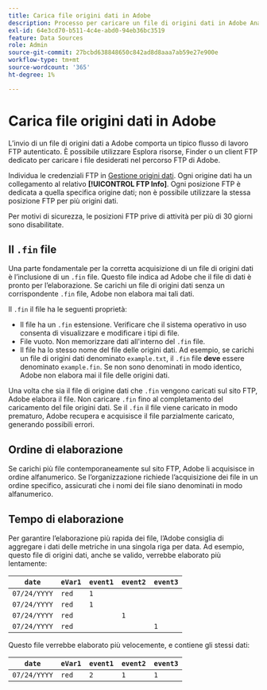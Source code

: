 ```yaml
---
title: Carica file origini dati in Adobe
description: Processo per caricare un file di origini dati in Adobe Analytics per l’acquisizione.
exl-id: 64e3cd70-b511-4c4e-abd0-94eb36bc3519
feature: Data Sources
role: Admin
source-git-commit: 27bcbd638848650c842ad8d8aaa7ab59e27e900e
workflow-type: tm+mt
source-wordcount: '365'
ht-degree: 1%

---
```


# Carica file origini dati in Adobe

L’invio di un file di origini dati a Adobe comporta un tipico flusso di lavoro FTP autenticato. È possibile utilizzare Esplora risorse, Finder o un client FTP dedicato per caricare i file desiderati nel percorso FTP di Adobe.

Individua le credenziali FTP in [Gestione origini dati](manage.md). Ogni origine dati ha un collegamento al relativo **[!UICONTROL FTP Info]**. Ogni posizione FTP è dedicata a quella specifica origine dati; non è possibile utilizzare la stessa posizione FTP per più origini dati.

Per motivi di sicurezza, le posizioni FTP prive di attività per più di 30 giorni sono disabilitate.

## Il `.fin` file

Una parte fondamentale per la corretta acquisizione di un file di origini dati è l’inclusione di un `.fin` file. Questo file indica ad Adobe che il file di dati è pronto per l’elaborazione. Se carichi un file di origini dati senza un corrispondente `.fin` file, Adobe non elabora mai tali dati.

Il `.fin` il file ha le seguenti proprietà:

* Il file ha un `.fin` estensione. Verificare che il sistema operativo in uso consenta di visualizzare e modificare i tipi di file.
* File vuoto. Non memorizzare dati all&#39;interno del `.fin` file.
* Il file ha lo stesso nome del file delle origini dati. Ad esempio, se carichi un file di origini dati denominato `example.txt`, il `.fin` file **deve** essere denominato `example.fin`. Se non sono denominati in modo identico, Adobe non elabora mai il file delle origini dati.

Una volta che sia il file di origine dati che `.fin` vengono caricati sul sito FTP, Adobe elabora il file. Non caricare `.fin` fino al completamento del caricamento del file origini dati. Se il `.fin` il file viene caricato in modo prematuro, Adobe recupera e acquisisce il file parzialmente caricato, generando possibili errori.

## Ordine di elaborazione

Se carichi più file contemporaneamente sul sito FTP, Adobe li acquisisce in ordine alfanumerico. Se l’organizzazione richiede l’acquisizione dei file in un ordine specifico, assicurati che i nomi dei file siano denominati in modo alfanumerico.

## Tempo di elaborazione

Per garantire l’elaborazione più rapida dei file, l’Adobe consiglia di aggregare i dati delle metriche in una singola riga per data. Ad esempio, questo file di origini dati, anche se valido, verrebbe elaborato più lentamente:

| `date` | `eVar1` | `event1` | `event2` | `event3` |
| --- | --- | --- | --- | --- |
| `07/24/YYYY` | `red` | `1` | | |
| `07/24/YYYY` | `red` | `1` | | |
| `07/24/YYYY` | `red` | | `1` | |
| `07/24/YYYY` | `red` | | | `1` |

Questo file verrebbe elaborato più velocemente, e contiene gli stessi dati:

| `date` | `eVar1` | `event1` | `event2` | `event3` |
| --- | --- | --- | --- | --- |
| `07/24/YYYY` | `red` | `2` | `1` | `1` |
